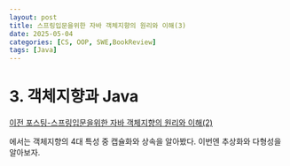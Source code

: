 ```yaml
---
layout: post
title: 스프링입문을위한 자바 객체지향의 원리와 이해(3)
date: 2025-05-04
categories: [CS, OOP, SWE,BookReview]
tags: [Java]
---
```


# 3. 객체지향과 Java
[이전 포스팅-스프링입문을위한 자바 객체지향의 원리와 이해(2)](https://younghoney.github.io/posts/%EC%8A%A4%ED%94%84%EB%A7%81%EC%9E%85%EB%AC%B8%EC%9D%84_%EC%9C%84%ED%95%9C_%EC%9E%90%EB%B0%94_%EA%B0%9D%EC%B2%B4%EC%A7%80%ED%96%A5%EC%9D%98_%EC%9B%90%EB%A6%AC%EC%99%80%EC%9D%B4%ED%95%B4(2)/)

에서는 객체지향의 4대 특성 중 캡슐화와 상속을 알아봤다. 이번엔 추상화와 다형성을 알아보자.



